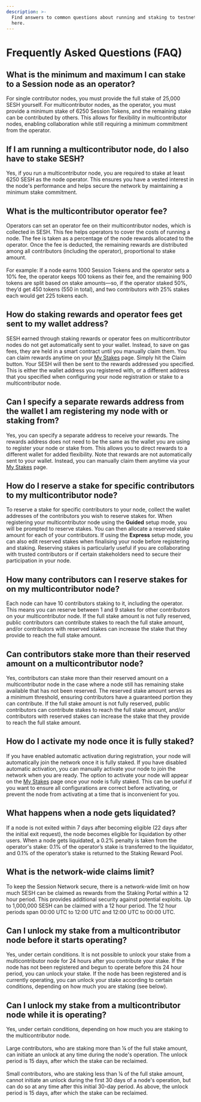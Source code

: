 ```yaml
---
description: >-
  Find answers to common questions about running and staking to testnet nodes
  here.
---
```


# Frequently Asked Questions (FAQ)

## **What is the minimum and maximum I can stake to a Session node as an operator?**

For single contributor nodes, you must provide the full stake of 25,000 SESH yourself. For multicontributor nodes, as the operator, you must provide a minimum stake of 6250 Session Tokens, and the remaining stake can be contributed by others. This allows for flexibility in multicontributor nodes, enabling collaboration while still requiring a minimum commitment from the operator.

## If I am running a multicontributor node, do I also have to stake SESH?

Yes, if you run a multicontributor node, you are required to stake at least 6250 SESH as the node operator. This ensures you have a vested interest in the node's performance and helps secure the network by maintaining a minimum stake commitment.

## What is the multicontributor operator fee?

Operators can set an operator fee on their multicontributor nodes, which is collected in SESH. This fee helps operators to cover the costs of running a node. The fee is taken as a percentage of the node rewards allocated to the operator. Once the fee is deducted, the remaining rewards are distributed among all contributors (including the operator), proportional to stake amount.\
\
For example: If a node earns 1000 Session Tokens and the operator sets a 10% fee, the operator keeps 100 tokens as their fee, and the remaining 900 tokens are split based on stake amounts—so, if the operator staked 50%, they’d get 450 tokens (550 in total), and two contributors with 25% stakes each would get 225 tokens each.

## How do staking rewards and operator fees get sent to my wallet address?

SESH earned through staking rewards or operator fees on multicontributor nodes do not get automatically sent to your wallet. Instead, to save on gas fees, they are held in a smart contract until you manually claim them. You can claim rewards anytime on your [My Stakes](https://stake.getsession.org/mystakes) page. Simply hit the Claim button. Your SESH will then be sent to the rewards addressed you specified. This is either the wallet address you registered with, or a different address that you specified when configuring your node registration or stake to a multicontributor node.

## Can I specify a separate rewards address from the wallet I am registering my node with or staking from?

Yes, you can specify a separate address to receive your rewards. The rewards address does not need to be the same as the wallet you are using to register your node or stake from. This allows you to direct rewards to a different wallet for added flexibility. Note that rewards are not automatically sent to your wallet. Instead, you can manually claim them anytime via your [My Stakes](https://stake.getsession.org/mystakes) page.

## How do I reserve a stake for specific contributors to my multicontributor node?

To reserve a stake for specific contributors to your node, collect the wallet addresses of the contributors you wish to reserve stakes for. When registering your multicontributor node using the **Guided** setup mode, you will be prompted to reserve stakes. You can then allocate a reserved stake amount for each of your contributors. If using the **Express** setup mode, you can also edit reserved stakes when finalising your node before registering and staking. Reserving stakes is particularly useful if you are collaborating with trusted contributors or if certain stakeholders need to secure their participation in your node.

## How many contributors can I reserve stakes for on my multicontributor node?

Each node can have 10 contributors staking to it, including the operator. This means you can reserve between 1 and 9 stakes for other contributors on your multicontributor node. If the full stake amount is not fully reserved, public contributors can contribute stakes to reach the full stake amount, and/or contributors with reserved stakes can increase the stake that they provide to reach the full stake amount.

## Can contributors stake more than their reserved amount on a multicontributor node?

Yes, contributors can stake more than their reserved amount on a multicontributor node in the case where a node still has remaining stake available that has not been reserved. The reserved stake amount serves as a minimum threshold, ensuring contributors have a guaranteed portion they can contribute. If the full stake amount is not fully reserved, public contributors can contribute stakes to reach the full stake amount, and/or contributors with reserved stakes can increase the stake that they provide to reach the full stake amount.

## How do I activate my node once it is fully staked?

If you have enabled automatic activation during registration, your node will automatically join the network once it is fully staked. If you have disabled automatic activation, you can manually activate your node to join the network when you are ready. The option to activate your node will appear on the [My Stakes](https://stake.getsession.org/mystakes) page once your node is fully staked. This can be useful if you want to ensure all configurations are correct before activating, or prevent the node from activating at a time that is inconvenient for you.

## What happens when a node gets liquidated? <a href="#liquidation-penalty" id="liquidation-penalty"></a>

If a node is not exited within 7 days after becoming eligible (22 days after the initial exit request), the node becomes eligible for liquidation by other users. When a node gets liquidated, a 0.2% penalty is taken from the operator's stake: 0.1% of the operator’s stake is transferred to the liquidator, and 0.1% of the operator’s stake is returned to the Staking Reward Pool.

## What is the network-wide claims limit? <a href="#network-claims-limit" id="network-claims-limit"></a>

To keep the Session Network secure, there is a network-wide limit on how much SESH can be claimed as rewards from the Staking Portal within a 12 hour period. This provides additional security against potential exploits. Up to 1,000,000 SESH can be claimed with a 12 hour period. The 12 hour periods span 00:00 UTC to 12:00 UTC and 12:00 UTC to 00:00 UTC.

## Can I unlock my stake from a multicontributor node before it starts operating? <a href="#unlock-stake-before-registration" id="unlock-stake-before-registration"></a>

Yes, under certain conditions. It is not possible to unlock your stake from a multicontributor node for 24 hours after you contribute your stake. If the node has not been registered and begun to operate before this 24 hour period, you can unlock your stake. If the node has been registered and is currently operating, you can unlock your stake according to certain conditions, depending on how much you are staking (see below).&#x20;

## Can I unlock my stake from a multicontributor node while it is operating? <a href="#unlock-stake-while-operating" id="unlock-stake-while-operating"></a>

Yes, under certain conditions, depending on how much you are staking to the multicontributor node. \
\
Large contributors, who are staking more than ¼ of the full stake amount, can initiate an unlock at any time during the node's operation. The unlock period is 15 days, after which the stake can be reclaimed.  \
\
Small contributors, who are staking less than ¼ of the full stake amount, cannot initiate an unlock during the first 30 days of a node's operation, but can do so at any time after this initial 30-day period. As above, the unlock period is 15 days, after which the stake can be reclaimed.&#x20;
